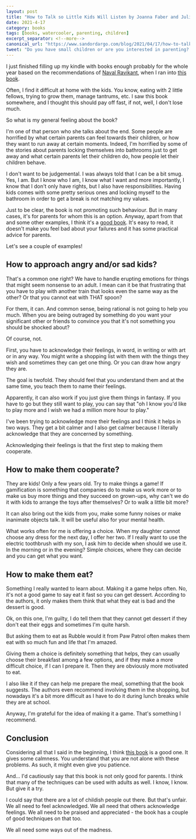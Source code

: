 ```yaml
---
layout: post
title: "How to Talk so Little Kids Will Listen by Joanna Faber and Julie King"
date: 2021-4-17
category: books
tags: [books, watercooler, parenting, children]
excerpt_separator: <!--more-->
canonical_url: "https://www.sandordargo.com/blog/2021/04/17/how-to-talk-so-little-kids-will-listen"
tweet: "Do you have small children or are you interested in parenting? This book might give you some answers."
---
```

I just finished filling up my kindle with books enough probably for the whole year based on the recommendations of [Naval Ravikant](https://www.navalmanack.com/navals-recommended-reading), when I ran into [this book](https://amzn.to/3x0YuCt).
<!--more-->
Often, I find it difficult at home with the kids. You know, eating with 2 little fellows, trying to grow them, manage tantrums, etc. I saw this book somewhere, and I thought this should pay off fast, if not, well, I don't lose much.

So what is my general feeling about the book?

I'm one of that person who she talks about the end. Some people are horrified by what certain parents can feel towards their children, or how they want to run away at certain moments. Indeed, I'm horrified by some of the stories about parents locking themselves into bathrooms just to get away and what certain parents let their children do, how people let their children behave.

I don't want to be judgemental. I was always told that I can be a bit smug. Yes, I am. But I know who I am, I know what I want and more importantly, I know that I don't only have rights, but I also have responsibilities. Having kids comes with some pretty serious ones and locking myself to the bathroom in order to get a break is not matching my values.

Just to be clear, the book is not promoting such behaviour. But in many cases, it's for parents for whom this is an option. Anyway, apart from that and some other examples, I think it's a [good book](https://amzn.to/3x0YuCt). It's easy to read, it doesn't make you feel bad about your failures and it has some practical advice for parents.

Let's see a couple of examples!

## How to approach angry and/or sad kids?

That's a common one right? We have to handle erupting emotions for things that might seem nonsense to an adult. I mean can it be that frustrating that you have to play with another train that looks even the same way as the other? Or that you cannot eat with THAT spoon?

For them, it can. And common sense, being rational is not going to help you much. When you are being outraged by something do you want your significant other or friends to convince you that it's not something you should be shocked about?

Of course, not.

First, you have to acknowledge their feelings, in word, in writing or with art or in any way. You might write a shopping list with them with the things they wish and sometimes they can get one thing. Or you can draw how angry they are.

The goal is twofold. They should feel that you understand them and at the same time, you teach them to name their feelings.

Apparently, it can also work if you just give them things in fantasy. If you have to go but they still want to play, you can say that "oh I know you'd like to play more and I wish we had a million more hour to play."

I've been trying to acknowledge more their feelings and I think it helps in two ways. They get a bit calmer and I also get calmer because I literally acknowledge that they are concerned by something.

Acknowledging their feelings is that the first step to making them cooperate.

## How to make them cooperate?

They are kids! Only a few years old. Try to make things a game! If gamification is something that companies do to make us work more or to make us buy more things and they succeed on grown-ups, why can't we do it with kids to arrange the toys after themselves? Or to walk a little bit more?

It can also bring out the kids from you, make some funny noises or make inanimate objects talk. It will be useful also for your mental health.

What works often for me is offering a choice. When my daughter cannot choose any dress for the next day, I offer her two. If I really want to use the electric toothbrush with my son, I ask him to decide when should we use it. In the morning or in the evening? Simple choices, where they can decide and you can get what you want.

## How to make them eat?

Something I really wanted to learn about. Making it a game helps often. No, it's not a good game to say eat it fast so you can get dessert. According to the authors, it only makes them think that what they eat is bad and the dessert is good.

Ok, on this one, I'm guilty, I do tell them that they cannot get dessert if they don't eat their eggs and sometimes I'm quite harsh.

But asking them to eat as Rubble would it from Paw Patrol often makes them eat with so much fun and life that I'm amazed.

Giving them a choice is definitely something that helps, they can usually choose their breakfast among a few options, and if they make a more difficult choice, if I can I prepare it. Then they are obviously more motivated to eat.

I also like it if they can help me prepare the meal, something that the book suggests. The authors even recommend involving them in the shopping, but nowadays it's a bit more difficult as I have to do it during lunch breaks while they are at school.

Anyway, I'm grateful for the idea of making it a game. That's something I recommend.

## Conclusion

Considering all that I said in the beginning, I think [this book](https://amzn.to/3x0YuCt) is a good one. It gives some calmness. You understand that you are not alone with these problems. As such, it might even give you patience.

And... I'd cautiously say that this book is not only good for parents. I think that many of the techniques can be used with adults as well. I know, I know. But give it a try. 

I could say that there are a lot of childish people out there. But that's unfair. We all need to feel acknowledged. We all need that others acknowledge feelings. We all need to be praised and appreciated - the book has a couple of good techniques on that too.

We all need some ways out of the madness.